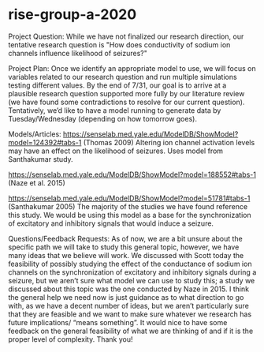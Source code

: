 # rise-group-a-2020

Project Question:
  While we have not finalized our research direction, our tentative research question is "How does conductivity of sodium ion channels influence likelihood of seizures?" 
  
Project Plan:
  Once we identify an appropriate model to use, we will focus on variables related to our research question and run multiple simulations testing different values. 
  By the end of 7/31, our goal is to arrive at a plausible research question supported more fully by our literature review (we have found some contradictions to resolve for our current question). Tentatively, we’d like to have a model running to generate data by Tuesday/Wednesday (depending on how tomorrow goes).

Models/Articles:
https://senselab.med.yale.edu/ModelDB/ShowModel?model=124392#tabs-1 
(Thomas 2009)
Altering ion channel activation levels may have an effect on the likelihood of seizures. Uses model from Santhakumar study.

https://senselab.med.yale.edu/ModelDB/ShowModel?model=188552#tabs-1
(Naze et al. 2015)

https://senselab.med.yale.edu/ModelDB/ShowModel?model=51781#tabs-1
(Santhakumar 2005)
The majority of the studies we have found reference this study. We would be using this model as a base for the synchronization of excitatory and inhibitory signals that would induce a seizure. 

Questions/Feedback Requests:
  As of now, we are a bit unsure about the specific path we will take to study this general topic, however, we have many ideas that we believe will work. We discussed with Scott today the feasibility of possibly studying the effect of the conductance of sodium ion channels on the synchronization of excitatory and inhibitory signals during a seizure, but we aren’t sure what model we can use to study this; a study we discussed about this topic was the one conducted by Naze in 2015. I think the general help we need now is just guidance as to what direction to go with, as we have a decent number of ideas, but we aren’t particularly sure that they are feasible and we want to make sure whatever we research has future implications/ “means something”. It would nice to have some feedback on the general feasibility of what we are thinking of and if it is the proper level of complexity. Thank you!
